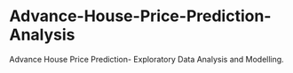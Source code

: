# Advance-House-Price-Prediction-Analysis
 Advance House Price Prediction- Exploratory Data Analysis and Modelling.
